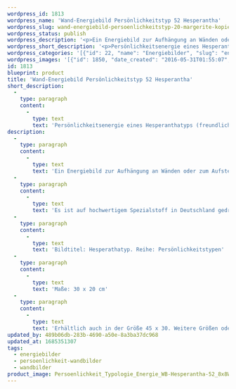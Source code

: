 ```yaml
---
wordpress_id: 1813
wordpress_name: 'Wand-Energiebild Persönlichkeitstyp 52 Hesperantha'
wordpress_slug: wand-energiebild-persoenlichkeitstyp-20-margerite-kopie
wordpress_status: publish
wordpress_description: '<p>Ein Energiebild zur Aufhängung an Wänden oder zum Aufstellen im Raum mit einem aktivierbaren Informationsfeld zum Energiefeld eines Hesperanthatypen, Blütenenergietyp 52: <span class="s1">Freundlich, empfindungsreich, zuvorkommend, kombinierend.</span></p><p>Es ist auf hochwertigem Spezialstoff in Deutschland gedruckt und sorgfältig in Handarbeit auf Holzkeilrahmen aufgezogen. Laut Herstellerangaben ist der farbintensive Druck 70 Jahre lichtecht, waschbar und in einem umweltorientierten Verfahren hergestellt. Der Oberstoff ist mit einer Spezialbeschichtung unterfüttert, so dass, bei Aufhängung an der Wand, der rückseitige Holzrahmen auch bei hellen Farben unsichtbar ist.</p><p>Bildtitel: Hesperathatyp. Reihe: Persönlichkeitstypen</p><p>Maße: 30 x 20 cm</p><p>Erhältlich auch in der Größe 45 x 30. Weitere Größen oder andere Seitenverhältnisse, sind bis 200 cm individuell für Sie innerhalb weniger Tage herstellbar. Bitte kontaktieren Sie uns hierfür unter <a href="mailto:info@elvedenverlag.de">info@elvedenverlag.de</a>.</p><p><a href="https://my.feenbaum.de/anwendung-energie-wandbilder/">Anwendungshinweise</a>      <a href="https://my.feenbaum.de/produktinformation-wandbilder/">Produktinformationen</a></p>'
wordpress_short_description: '<p>Persönlichkeitsenergie eines Hesperanthatyps (<span class="s1">freundlich, empfindungsreich, zuvorkommend, kombinierend</span><span class="s1">)</span><br /><em>Hinweis: Das Wasserzeichen „Elveden Verlag Energiebild“ wird nicht mit gedruckt</em></p>'
wordpress_categories: '[{"id": 22, "name": "Energiebilder", "slug": "energiebilder"}, {"id": 43, "name": "Pers\u00f6nlichkeit", "slug": "persoenlichkeit-wandbilder"}, {"id": 24, "name": "Wandbilder", "slug": "wandbilder"}]'
wordpress_images: '[{"id": 1850, "date_created": "2016-05-31T01:55:07", "date_created_gmt": "2016-05-30T21:55:07", "date_modified": "2016-05-31T01:55:07", "date_modified_gmt": "2016-05-30T21:55:07", "src": "https://my.feenbaum.de/wp-content/uploads/2016/05/Persoenlichkeit_Typologie_Energie_WB-Hesperantha-52_8x8W.jpg", "name": "Persoenlichkeit_Typologie_Energie_WB-Hesperantha 52_8x8W", "alt": ""}]'
id: 1813
blueprint: product
title: 'Wand-Energiebild Persönlichkeitstyp 52 Hesperantha'
short_description:
  -
    type: paragraph
    content:
      -
        type: text
        text: 'Persönlichkeitsenergie eines Hesperanthatyps (freundlich, empfindungsreich, zuvorkommend, kombinierend)'
description:
  -
    type: paragraph
    content:
      -
        type: text
        text: 'Ein Energiebild zur Aufhängung an Wänden oder zum Aufstellen im Raum mit einem aktivierbaren Informationsfeld zum Energiefeld eines Hesperanthatypen, Blütenenergietyp 52: Freundlich, empfindungsreich, zuvorkommend, kombinierend.'
  -
    type: paragraph
    content:
      -
        type: text
        text: 'Es ist auf hochwertigem Spezialstoff in Deutschland gedruckt und sorgfältig in Handarbeit auf Holzkeilrahmen aufgezogen. Laut Herstellerangaben ist der farbintensive Druck 70 Jahre lichtecht, waschbar und in einem umweltorientierten Verfahren hergestellt. Der Oberstoff ist mit einer Spezialbeschichtung unterfüttert, so dass, bei Aufhängung an der Wand, der rückseitige Holzrahmen auch bei hellen Farben unsichtbar ist.'
  -
    type: paragraph
    content:
      -
        type: text
        text: 'Bildtitel: Hesperathatyp. Reihe: Persönlichkeitstypen'
  -
    type: paragraph
    content:
      -
        type: text
        text: 'Maße: 30 x 20 cm'
  -
    type: paragraph
    content:
      -
        type: text
        text: 'Erhältlich auch in der Größe 45 x 30. Weitere Größen oder andere Seitenverhältnisse, sind bis 200 cm individuell für Sie innerhalb weniger Tage herstellbar. Bitte kontaktieren Sie uns hierfür unter info@elvedenverlag.de.'
updated_by: 489b06db-283b-4690-a50e-8a3ba37dc968
updated_at: 1685351307
tags:
  - energiebilder
  - persoenlichkeit-wandbilder
  - wandbilder
product_image: Persoenlichkeit_Typologie_Energie_WB-Hesperantha-52_8x8W.jpg
---
```

